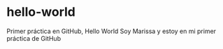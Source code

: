 # hello-world
Primer práctica en GitHub, Hello World
Soy Marissa y estoy en mi primer práctica de GitHub
